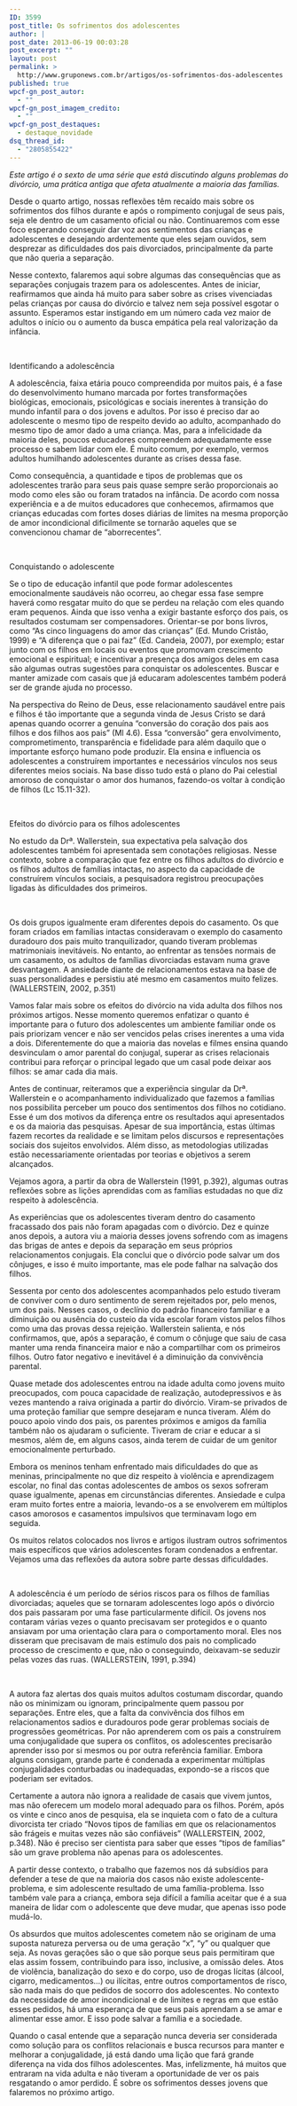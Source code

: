 ```yaml
---
ID: 3599
post_title: Os sofrimentos dos adolescentes
author: |
post_date: 2013-06-19 00:03:28
post_excerpt: ""
layout: post
permalink: >
  http://www.gruponews.com.br/artigos/os-sofrimentos-dos-adolescentes
published: true
wpcf-gn_post_autor:
  - ""
wpcf-gn_post_imagem_credito:
  - ""
wpcf-gn_post_destaques:
  - destaque_novidade
dsq_thread_id:
  - "2805855422"
---
```

<i>Este artigo é o sexto de uma série que está discutindo alguns problemas do divórcio, uma prática antiga que afeta atualmente a maioria das famílias.  </i>

Desde o quarto artigo, nossas reflexões têm recaído mais sobre os sofrimentos dos filhos durante e após o rompimento conjugal de seus pais, seja ele dentro de um casamento oficial ou não. Continuaremos com esse foco esperando conseguir dar voz aos sentimentos das crianças e adolescentes e desejando ardentemente que eles sejam ouvidos, sem desprezar as dificuldades dos pais divorciados, principalmente da parte que não queria a separação.

Nesse contexto, falaremos aqui sobre algumas das consequências que as separações conjugais trazem para os adolescentes. Antes de iniciar, reafirmamos que ainda há muito para saber sobre as crises vivenciadas pelas crianças por causa do divórcio e talvez nem seja possível esgotar o assunto. Esperamos estar instigando em um número cada vez maior de adultos o início ou o aumento da busca empática pela real valorização da infância.

&nbsp;

Identificando a adolescência

A adolescência, faixa etária pouco compreendida por muitos pais, é a fase do desenvolvimento humano marcada por fortes transformações biológicas, emocionais, psicológicas e sociais inerentes à transição do mundo infantil para o dos jovens e adultos. Por isso é preciso dar ao adolescente o mesmo tipo de respeito devido ao adulto, acompanhado do mesmo tipo de amor dado a uma criança. Mas, para a infelicidade da maioria deles, poucos educadores compreendem adequadamente esse processo e sabem lidar com ele. É muito comum, por exemplo, vermos adultos humilhando adolescentes durante as crises dessa fase.

Como consequência, a quantidade e tipos de problemas que os adolescentes trarão para seus pais quase sempre serão proporcionais ao modo como eles são ou foram tratados na infância. De acordo com nossa experiência e a de muitos educadores que conhecemos, afirmamos que crianças educadas com fortes doses diárias de limites na mesma proporção de amor incondicional dificilmente se tornarão aqueles que se convencionou chamar de “aborrecentes”.

&nbsp;

Conquistando o adolescente

Se o tipo de educação infantil que pode formar adolescentes emocionalmente saudáveis não ocorreu, ao chegar essa fase sempre haverá como resgatar muito do que se perdeu na relação com eles quando eram pequenos. Ainda que isso venha a exigir bastante esforço dos pais, os resultados costumam ser compensadores. Orientar-se por bons livros, como “As cinco linguagens do amor das crianças” (Ed. Mundo Cristão, 1999) e “A diferença que o pai faz” (Ed. Candeia, 2007), por exemplo; estar junto com os filhos em locais ou eventos que promovam crescimento emocional e espiritual; e incentivar a presença dos amigos deles em casa são algumas outras sugestões para conquistar os adolescentes. Buscar e manter amizade com casais que já educaram adolescentes também poderá ser de grande ajuda no processo.

Na perspectiva do Reino de Deus, esse relacionamento saudável entre pais e filhos é tão importante que a segunda vinda de Jesus Cristo se dará apenas quando ocorrer a genuína “conversão do coração dos pais aos filhos e dos filhos aos pais” (Ml 4.6). Essa “conversão” gera envolvimento, comprometimento, transparência e fidelidade para além daquilo que o importante esforço humano pode produzir. Ela ensina e influencia os adolescentes a construírem importantes e necessários vínculos nos seus diferentes meios sociais. Na base disso tudo está o plano do Pai celestial amoroso de conquistar o amor dos humanos, fazendo-os voltar à condição de filhos (Lc 15.11-32).

&nbsp;

Efeitos do divórcio para os filhos adolescentes

No estudo da Drª. Wallerstein, sua expectativa pela salvação dos adolescentes também foi apresentada sem conotações religiosas. Nesse contexto, sobre a comparação que fez entre os filhos adultos do divórcio e os filhos adultos de famílias intactas, no aspecto da capacidade de construírem vínculos sociais, a pesquisadora registrou preocupações ligadas às dificuldades dos primeiros.

&nbsp;

Os dois grupos igualmente eram diferentes depois do casamento. Os que foram criados em famílias intactas consideravam o exemplo do casamento duradouro dos pais muito tranquilizador, quando tiveram problemas matrimoniais inevitáveis. No entanto, ao enfrentar as tensões normais de um casamento, os adultos de famílias divorciadas estavam numa grave desvantagem. A ansiedade diante de relacionamentos estava na base de suas personalidades e persistiu até mesmo em casamentos muito felizes. (WALLERSTEIN, 2002, p.351)

Vamos falar mais sobre os efeitos do divórcio na vida adulta dos filhos nos próximos artigos. Nesse momento queremos enfatizar o quanto é importante para o futuro dos adolescentes um ambiente familiar onde os pais priorizam vencer e não ser vencidos pelas crises inerentes a uma vida a dois. Diferentemente do que a maioria das novelas e filmes ensina quando desvinculam o amor parental do conjugal, superar as crises relacionais contribui para reforçar o principal legado que um casal pode deixar aos filhos: se amar cada dia mais.

Antes de continuar, reiteramos que a experiência singular da Drª. Wallerstein e o acompanhamento individualizado que fazemos a famílias nos possibilita perceber um pouco dos sentimentos dos filhos no cotidiano. Esse é um dos motivos da diferença entre os resultados aqui apresentados e os da maioria das pesquisas. Apesar de sua importância, estas últimas fazem recortes da realidade e se limitam pelos discursos e representações sociais dos sujeitos envolvidos. Além disso, as metodologias utilizadas estão necessariamente orientadas por teorias e objetivos a serem alcançados.

Vejamos agora, a partir da obra de Wallerstein (1991, p.392), algumas outras reflexões sobre as lições aprendidas com as famílias estudadas no que diz respeito à adolescência.

As experiências que os adolescentes tiveram dentro do casamento fracassado dos pais não foram apagadas com o divórcio. Dez e quinze anos depois, a autora viu a maioria desses jovens sofrendo com as imagens das brigas de antes e depois da separação em seus próprios relacionamentos conjugais. Ela conclui que o divórcio pode salvar um dos cônjuges, e isso é muito importante, mas ele pode falhar na salvação dos filhos.

Sessenta por cento dos adolescentes acompanhados pelo estudo tiveram de conviver com o duro sentimento de serem rejeitados por, pelo menos, um dos pais. Nesses casos, o declínio do padrão financeiro familiar e a diminuição ou ausência do custeio da vida escolar foram vistos pelos filhos como uma das provas dessa rejeição. Wallerstein salienta, e nós confirmamos, que, após a separação, é comum o cônjuge que saiu de casa manter uma renda financeira maior e não a compartilhar com os primeiros filhos. Outro fator negativo e inevitável é a diminuição da convivência parental.

Quase metade dos adolescentes entrou na idade adulta como jovens muito preocupados, com pouca capacidade de realização, autodepressivos e às vezes mantendo a raiva originada a partir do divórcio. Viram-se privados de uma proteção familiar que sempre desejaram e nunca tiveram. Além do pouco apoio vindo dos pais, os parentes próximos e amigos da família também não os ajudaram o suficiente. Tiveram de criar e educar a si mesmos, além de, em alguns casos, ainda terem de cuidar de um genitor emocionalmente perturbado.

Embora os meninos tenham enfrentado mais dificuldades do que as meninas, principalmente no que diz respeito à violência e aprendizagem escolar, no final das contas adolescentes de ambos os sexos sofreram quase igualmente, apenas em circunstâncias diferentes. Ansiedade e culpa eram muito fortes entre a maioria, levando-os a se envolverem em múltiplos casos amorosos e casamentos impulsivos que terminavam logo em seguida.

Os muitos relatos colocados nos livros e artigos ilustram outros sofrimentos mais específicos que vários adolescentes foram condenados a enfrentar. Vejamos uma das reflexões da autora sobre parte dessas dificuldades.

&nbsp;

A adolescência é um período de sérios riscos para os filhos de famílias divorciadas; aqueles que se tornaram adolescentes logo após o divórcio dos pais passaram por uma fase particularmente difícil. Os jovens nos contaram várias vezes o quanto precisavam ser protegidos e o quanto ansiavam por uma orientação clara para o comportamento moral. Eles nos disseram que precisavam de mais estímulo dos pais no complicado processo de crescimento e que, não o conseguindo, deixavam-se seduzir pelas vozes das ruas. (WALLERSTEIN, 1991, p.394)

&nbsp;

A autora faz alertas dos quais muitos adultos costumam discordar, quando não os minimizam ou ignoram, principalmente quem passou por separações. Entre eles, que a falta da convivência dos filhos em relacionamentos sadios e duradouros pode gerar problemas sociais de progressões geométricas. Por não aprenderem com os pais a construírem uma conjugalidade que supera os conflitos, os adolescentes precisarão aprender isso por si mesmos ou por outra referência familiar. Embora alguns consigam, grande parte é condenada a experimentar múltiplas conjugalidades conturbadas ou inadequadas, expondo-se a riscos que poderiam ser evitados.

Certamente a autora não ignora a realidade de casais que vivem juntos, mas não oferecem um modelo moral adequado para os filhos. Porém, após os vinte e cinco anos de pesquisa, ela se inquieta com o fato de a cultura divorcista ter criado “Novos tipos de famílias em que os relacionamentos são frágeis e muitas vezes não são confiáveis” (WALLERSTEIN, 2002, p.348). Não é preciso ser cientista para saber que esses “tipos de famílias” são um grave problema não apenas para os adolescentes.

A partir desse contexto, o trabalho que fazemos nos dá subsídios para defender a tese de que na maioria dos casos não existe adolescente-problema, e sim adolescente resultado de uma família-problema. Isso também vale para a criança, embora seja difícil a família aceitar que é a sua maneira de lidar com o adolescente que deve mudar, que apenas isso pode mudá-lo.

Os absurdos que muitos adolescentes cometem não se originam de uma suposta natureza perversa ou de uma geração “x”, “y” ou qualquer que seja. As novas gerações são o que são porque seus pais permitiram que elas assim fossem, contribuindo para isso, inclusive, a omissão deles. Atos de violência, banalização do sexo e do corpo, uso de drogas lícitas (álcool, cigarro, medicamentos...) ou ilícitas, entre outros comportamentos de risco, são nada mais do que pedidos de socorro dos adolescentes. No contexto da necessidade de amor incondicional e de limites e regras em que estão esses pedidos, há uma esperança de que seus pais aprendam a se amar e alimentar esse amor. E isso pode salvar a família e a sociedade.

Quando o casal entende que a separação nunca deveria ser considerada como solução para os conflitos relacionais e busca recursos para manter e melhorar a conjugalidade, já está dando uma lição que fará grande diferença na vida dos filhos adolescentes. Mas, infelizmente, há muitos que entraram na vida adulta e não tiveram a oportunidade de ver os pais resgatando o amor perdido. É sobre os sofrimentos desses jovens que falaremos no próximo artigo.